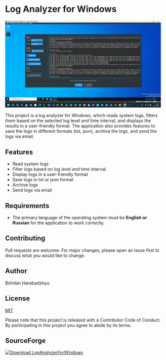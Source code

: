 # Log Analyzer for Windows

![Screenshot of the application](Screenshots/Screen1.png)

This project is a log analyzer for Windows, which reads system logs, filters them based on the selected log level and time interval, and displays the results in a user-friendly format. The application also provides features to save the logs in different formats (txt, json), archive the logs, and send the logs via email.

## Features

- Read system logs
- Filter logs based on log level and time interval
- Display logs in a user-friendly format
- Save logs in txt or json format
- Archive logs
- Send logs via email

## Requirements

- The primary language of the operating system must be **English or Russian** for the application to work correctly.

## Contributing

Pull requests are welcome. For major changes, please open an issue first to discuss what you would like to change.

## Author

Bohdan Harabadzhyu

## License

[MIT](https://choosealicense.com/licenses/mit/)

Please note that this project is released with a Contributor Code of Conduct. By participating in this project you agree to abide by its terms.

## SourceForge

[![Download LogAnalyzerForWindows](https://a.fsdn.com/con/app/sf-download-button)](https://sourceforge.net/projects/loganalyzerforwindows/files/latest/download)
